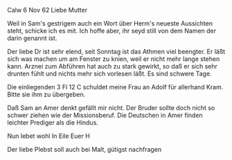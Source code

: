  Calw 6 Nov 62
Liebe Mutter

Weil in Sam's gestrigem auch ein Wort über Herm's neueste Aussichten steht, schicke ich es mit. Ich hoffe aber, ihr seyd still von dem Namen der darin genannt ist.

Der liebe Dr ist sehr elend, seit Sonntag ist das Athmen viel beengter. Er läßt sich was machen um am Fenster zu knien, weil er nicht mehr lange stehen kann. Arznei zum Abführen hat auch zu stark gewirkt, so daß er sich sehr drunten fühlt und nichts mehr sich vorlesen läßt. Es sind schwere Tage.

Die einliegenden 3 Fl 12 C schuldet meine Frau an Adolf für allerhand Kram. Bitte sie ihm zu übergeben.

Daß Sam an Amer denkt gefällt mir nicht. Der Bruder sollte doch nicht so schwer ziehen wie der Missionsberuf. Die Deutschen in Amer finden leichter Prediger als die Hindus.

Nun lebet wohl
 In Eile
 Euer H

Der liebe Plebst soll auch bei Malt‚ gütigst nachfragen
